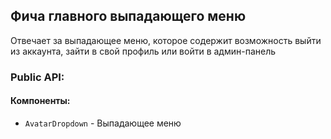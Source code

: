 ## Фича главного выпадающего меню

Отвечает за выпадающее меню, 
которое содержит возможность выйти из аккаунта, 
зайти в свой профиль или войти в админ-панель

### Public API:

#### Компоненты:

- `AvatarDropdown` - Выпадающее меню

